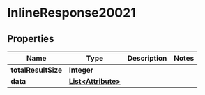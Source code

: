 

# InlineResponse20021

## Properties

Name | Type | Description | Notes
------------ | ------------- | ------------- | -------------
**totalResultSize** | **Integer** |  | 
**data** | [**List&lt;Attribute&gt;**](Attribute.md) |  | 




